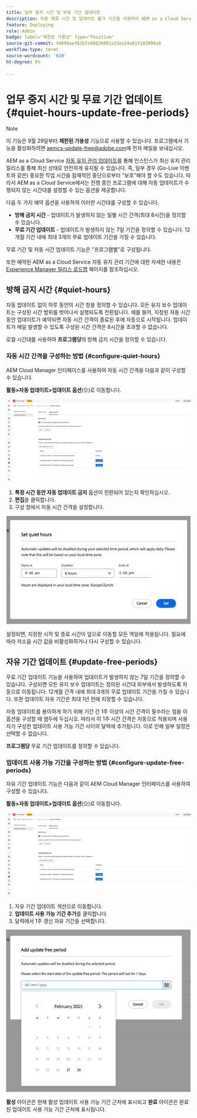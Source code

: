 ```yaml
---
title: 업무 중지 시간 및 무료 기간 업데이트
description: 자동 체류 시간 및 업데이트 불가 기간을 사용하여 AEM as a Cloud Service 자동 업데이트의 운영상의 영향을 최소화하는 방법에 대해 알아봅니다.
feature: Deploying
role: Admin
badge: label="제한된 가용성" type="Positive"
source-git-commit: 44696aef63b7a9882b001a33ea24a815183996a8
workflow-type: tm+mt
source-wordcount: '610'
ht-degree: 0%

---
```


# 업무 중지 시간 및 무료 기간 업데이트 {#quiet-hours-update-free-periods}

>[!NOTE]
>이 기능은 9월 29일부터 **제한된 가용성** 기능으로 사용할 수 있습니다. 프로그램에서 기능을 활성화하려면 [aemcs-update-free@adobe.com](mailto:aemcs-update-free@adobe.com)에 전자 메일을 보내십시오.

AEM as a Cloud Service [자동 유지 관리 업데이트](/help/implementing/deploying/aem-version-updates.md)를 통해 인스턴스가 최신 유지 관리 릴리스를 통해 최신 상태로 안전하게 유지될 수 있습니다. 즉, 일부 경우 (Go-Live 이벤트와 같은) 중요한 작업 시간을 잠재적인 중단으로부터 &quot;보호&quot;해야 할 수도 있습니다. 따라서 AEM as a Cloud Service에서는 진행 중인 프로그램에 대해 자동 업데이트가 수행되지 않는 시간대를 설정할 수 있는 옵션을 제공합니다.

다음 두 가지 예약 옵션을 사용하여 이러한 시간대를 구성할 수 있습니다.

* **방해 금지 시간** - 업데이트가 발생하지 않는 일별 시간 간격(최대 8시간)을 정의할 수 있습니다.
* **무료 기간 업데이트** - 업데이트가 발생하지 않는 7일 기간을 정의할 수 있습니다. 12개월 기간 내에 최대 3개의 무료 업데이트 기간을 가질 수 있습니다.

무료 기간 및 자동 시간 업데이트 기능은 &quot;프로그램별&quot;로 구성됩니다.

또한 예약된 AEM as a Cloud Service 자동 유지 관리 기간에 대한 자세한 내용은 [Experience Manager 릴리스 로드맵](https://experienceleague.adobe.com/ko/docs/experience-manager-release-information/aem-release-updates/update-releases-roadmap) 페이지를 참조하십시오.

## 방해 금지 시간 {#quiet-hours}

자동 업데이트 없이 하루 동안의 시간 창을 정의할 수 있습니다. 모든 유지 보수 업데이트는 구성된 시간 범위를 벗어나서 실행되도록 전환됩니다. 예를 들어, 지정된 자동 시간 동안 업데이트가 예약되면 자동 시간 간격이 종료된 후에 자동으로 시작됩니다. 업데이트가 매일 발생할 수 있도록 구성된 시간 간격은 8시간을 초과할 수 없습니다.

로컬 시간대를 사용하여 **프로그램당**&#x200B;의 방해 금지 시간을 정의할 수 있습니다.

### 자동 시간 간격을 구성하는 방법 {#configure-quiet-hours}

AEM Cloud Manager 인터페이스를 사용하여 자동 시간 간격을 다음과 같이 구성할 수 있습니다.

**활동>자동 업데이트>업데이트 옵션**(으)로 이동합니다.

![구성](assets/main-config.png)

1. **특정 시간 동안 자동 업데이트 금지** 옵션이 전환되어 있는지 확인하십시오.
2. **편집**&#x200B;을 클릭합니다.
3. 구성 창에서 자동 시간 간격을 설정합니다.

![방해 금지 모드 구성](assets/quiet-hours.png)

설정되면, 지정한 시작 및 종료 시간이 앞으로 이동할 모든 역일에 적용됩니다. 필요에 따라 저소음 시간 값을 비활성화하거나 다시 구성할 수 있습니다.

## 자유 기간 업데이트 {#update-free-periods}

무료 기간 업데이트 기능을 사용하여 업데이트가 발생하지 않는 7일 기간을 정의할 수 있습니다. 구성되면 모든 유지 보수 업데이트는 정의된 시간대 외부에서 발생하도록 자동으로 이동됩니다. 12개월 간격 내에 최대 3개의 무료 업데이트 기간을 가질 수 있습니다. 또한 업데이트 자유 기간은 최대 1년 전에 지정할 수 있습니다.

자동 업데이트를 용이하게 하기 위해 기간 간 1주 이상의 시간 간격이 필수라는 점을 이 옵션을 구성할 때 염두에 두십시오. 따라서 이 1주 시간 간격은 자동으로 적용되며 사용자가 구성한 업데이트 사용 가능 기간 사이의 달력에 추가됩니다. 이로 인해 일부 일정은 선택할 수 없습니다.

**프로그램당** 무료 기간 업데이트를 정의할 수 있습니다.

### 업데이트 사용 가능 기간을 구성하는 방법 {#configure-update-free-periods}

자유 기간 업데이트 기능은 다음과 같이 AEM Cloud Manager 인터페이스를 사용하여 구성할 수 있습니다.

**활동>자동 업데이트>업데이트 옵션**(으)로 이동합니다.

![구성](assets/main-config.png)

1. 자유 기간 업데이트 섹션으로 이동합니다.
2. **업데이트 사용 가능 기간 추가**&#x200B;를 클릭합니다.
3. 달력에서 1주 갱신 자유 기간을 선택합니다.

![사용 가능 기간 구성 업데이트](assets/update-free-periods.png)

**활성** 아이콘은 현재 활성 업데이트 사용 가능 기간 근처에 표시되고 **완료** 아이콘은 완료된 업데이트 사용 가능 기간 근처에 표시됩니다.

